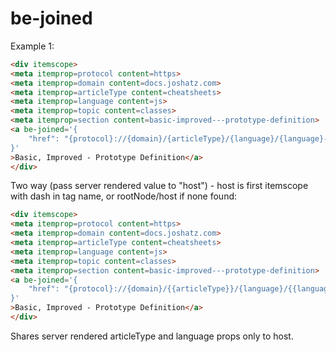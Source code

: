 # be-joined

Example 1:

```html
<div itemscope>
<meta itemprop=protocol content=https>
<meta itemprop=domain content=docs.joshatz.com>
<meta itemprop=articleType content=cheatsheets>
<meta itemprop=language content=js>
<meta itemprop=topic content=classes>
<meta itemprop=section content=basic-improved---prototype-definition>
<a be-joined='{
    "href": "{protocol}://{domain}/{articleType}/{language}/{language}-{classes}/#{section}"
}'
>Basic, Improved - Prototype Definition</a>
</div>
```

Two way (pass server rendered value to "host") - host is first itemscope with dash in tag name, or rootNode/host if none found:

```html
<div itemscope>
<meta itemprop=protocol content=https>
<meta itemprop=domain content=docs.joshatz.com>
<meta itemprop=articleType content=cheatsheets>
<meta itemprop=language content=js>
<meta itemprop=topic content=classes>
<meta itemprop=section content=basic-improved---prototype-definition>
<a be-joined='{
    "href": "{protocol}://{domain}/{{articleType}}/{language}/{{language}}-{classes}/#{section}"
}'
>Basic, Improved - Prototype Definition</a>
</div>
```

Shares server rendered articleType and language props only to host.